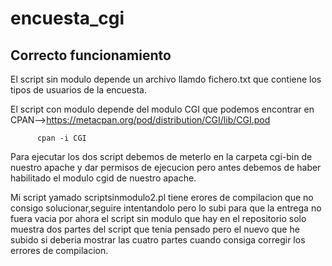 # encuesta_cgi
Correcto funcionamiento
---------------------------------------------------------------------------------------------------------------------------------

El script sin modulo depende un archivo llamdo fichero.txt que contiene los tipos de usuarios de la encuesta.

El script con modulo depende del modulo CGI que podemos encontrar en CPAN-->https://metacpan.org/pod/distribution/CGI/lib/CGI.pod

          cpan -i CGI

Para ejecutar los dos script debemos de meterlo en la carpeta cgi-bin de nuestro apache y dar permisos de ejecucion pero antes debemos de haber habilitado el modulo cgid de nuestro apache.

Mi script yamado scriptsinmodulo2.pl tiene erores de compilacion que no consigo solucionar,seguire intentandolo pero lo subi para que la entrega no fuera vacia por ahora el script sin modulo que hay en el repositorio solo muestra dos partes del script que tenia pensado pero el nuevo que he subido si deberia mostrar las cuatro partes cuando consiga corregir los errores de compilacion.
